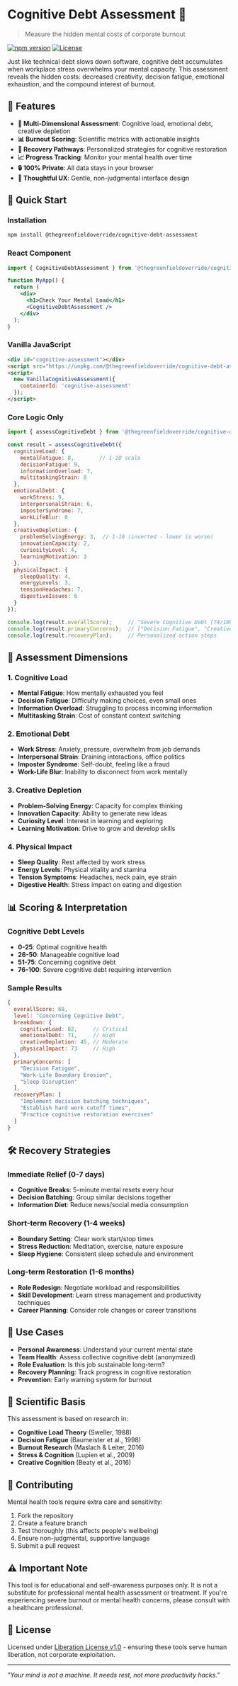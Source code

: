 # Cognitive Debt Assessment 🧠

> Measure the hidden mental costs of corporate burnout

[![npm version](https://badge.fury.io/js/%40thegreenfieldoverride%2Fcognitive-debt-assessment.svg)](https://badge.fury.io/js/%40thegreenfieldoverride%2Fcognitive-debt-assessment)
[![License](https://img.shields.io/badge/license-Liberation--1.0-blue.svg)](https://github.com/liberationlicense/license/blob/v1.0.0/LICENSE.md)

Just like technical debt slows down software, cognitive debt accumulates when workplace stress overwhelms your mental capacity. This assessment reveals the hidden costs: decreased creativity, decision fatigue, emotional exhaustion, and the compound interest of burnout.

## 🌟 Features

- **🧩 Multi-Dimensional Assessment**: Cognitive load, emotional debt, creative depletion
- **📊 Burnout Scoring**: Scientific metrics with actionable insights  
- **🎯 Recovery Pathways**: Personalized strategies for cognitive restoration
- **📈 Progress Tracking**: Monitor your mental health over time
- **🔒 100% Private**: All data stays in your browser
- **🎨 Thoughtful UX**: Gentle, non-judgmental interface design

## 🚀 Quick Start

### Installation

```bash
npm install @thegreenfieldoverride/cognitive-debt-assessment
```

### React Component

```jsx
import { CognitiveDebtAssessment } from '@thegreenfieldoverride/cognitive-debt-assessment/react';

function MyApp() {
  return (
    <div>
      <h1>Check Your Mental Load</h1>
      <CognitiveDebtAssessment />
    </div>
  );
}
```

### Vanilla JavaScript

```html
<div id="cognitive-assessment"></div>
<script src="https://unpkg.com/@thegreenfieldoverride/cognitive-debt-assessment/vanilla"></script>
<script>
  new VanillaCognitiveAssessment({
    containerId: 'cognitive-assessment'
  });
</script>
```

### Core Logic Only

```javascript
import { assessCognitiveDebt } from '@thegreenfieldoverride/cognitive-debt-assessment/core';

const result = assessCognitiveDebt({
  cognitiveLoad: {
    mentalFatigue: 8,        // 1-10 scale
    decisionFatigue: 9,
    informationOverload: 7,
    multitaskingStrain: 8
  },
  emotionalDebt: {
    workStress: 9,
    interpersonalStrain: 6,
    imposterSyndrome: 7,
    workLifeBlur: 8
  },
  creativeDepletion: {
    problemSolvingEnergy: 3,  // 1-10 (inverted - lower is worse)
    innovationCapacity: 2,
    curiosityLevel: 4,
    learningMotivation: 3
  },
  physicalImpact: {
    sleepQuality: 4,
    energyLevels: 3,
    tensionHeadaches: 7,
    digestiveIssues: 6
  }
});

console.log(result.overallScore);     // "Severe Cognitive Debt (74/100)"
console.log(result.primaryConcerns);  // ["Decision Fatigue", "Creative Depletion"]
console.log(result.recoveryPlan);     // Personalized action steps
```

## 🔧 Assessment Dimensions

### 1. Cognitive Load
- **Mental Fatigue**: How mentally exhausted you feel
- **Decision Fatigue**: Difficulty making choices, even small ones
- **Information Overload**: Struggling to process incoming information
- **Multitasking Strain**: Cost of constant context switching

### 2. Emotional Debt
- **Work Stress**: Anxiety, pressure, overwhelm from job demands
- **Interpersonal Strain**: Draining interactions, office politics
- **Imposter Syndrome**: Self-doubt, feeling like a fraud
- **Work-Life Blur**: Inability to disconnect from work mentally

### 3. Creative Depletion
- **Problem-Solving Energy**: Capacity for complex thinking
- **Innovation Capacity**: Ability to generate new ideas
- **Curiosity Level**: Interest in learning and exploring
- **Learning Motivation**: Drive to grow and develop skills

### 4. Physical Impact
- **Sleep Quality**: Rest affected by work stress
- **Energy Levels**: Physical vitality and stamina
- **Tension Symptoms**: Headaches, neck pain, eye strain
- **Digestive Health**: Stress impact on eating and digestion

## 📊 Scoring & Interpretation

### Cognitive Debt Levels
- **0-25**: Optimal cognitive health
- **26-50**: Manageable cognitive load
- **51-75**: Concerning cognitive debt
- **76-100**: Severe cognitive debt requiring intervention

### Sample Results
```javascript
{
  overallScore: 68,
  level: "Concerning Cognitive Debt",
  breakdown: {
    cognitiveLoad: 82,     // Critical
    emotionalDebt: 71,     // High  
    creativeDepletion: 45, // Moderate
    physicalImpact: 73     // High
  },
  primaryConcerns: [
    "Decision Fatigue",
    "Work-Life Boundary Erosion",
    "Sleep Disruption"
  ],
  recoveryPlan: [
    "Implement decision batching techniques",
    "Establish hard work cutoff times", 
    "Practice cognitive restoration exercises"
  ]
}
```

## 🛠️ Recovery Strategies

### Immediate Relief (0-7 days)
- **Cognitive Breaks**: 5-minute mental resets every hour
- **Decision Batching**: Group similar decisions together
- **Information Diet**: Reduce news/social media consumption

### Short-term Recovery (1-4 weeks)
- **Boundary Setting**: Clear work start/stop times
- **Stress Reduction**: Meditation, exercise, nature exposure
- **Sleep Hygiene**: Consistent sleep schedule and environment

### Long-term Restoration (1-6 months)
- **Role Redesign**: Negotiate workload and responsibilities
- **Skill Development**: Learn stress management and productivity techniques
- **Career Planning**: Consider role changes or career transitions

## 🎯 Use Cases

- **Personal Awareness**: Understand your current mental state
- **Team Health**: Assess collective cognitive debt (anonymized)
- **Role Evaluation**: Is this job sustainable long-term?
- **Recovery Planning**: Track progress in cognitive restoration
- **Prevention**: Early warning system for burnout

## 🔬 Scientific Basis

This assessment is based on research in:
- **Cognitive Load Theory** (Sweller, 1988)
- **Decision Fatigue** (Baumeister et al., 1998)
- **Burnout Research** (Maslach & Leiter, 2016)
- **Stress & Cognition** (Lupien et al., 2009)
- **Creative Cognition** (Beaty et al., 2016)

## 🤝 Contributing

Mental health tools require extra care and sensitivity:

1. Fork the repository
2. Create a feature branch  
3. Test thoroughly (this affects people's wellbeing)
4. Ensure non-judgmental, supportive language
5. Submit a pull request

## ⚠️ Important Note

This tool is for educational and self-awareness purposes only. It is not a substitute for professional mental health assessment or treatment. If you're experiencing severe burnout or mental health concerns, please consult with a healthcare professional.

## 📄 License

Licensed under [Liberation License v1.0](https://github.com/liberationlicense/license/blob/v1.0.0/LICENSE.md) - ensuring these tools serve human liberation, not corporate exploitation.

---

*"Your mind is not a machine. It needs rest, not more productivity hacks."*